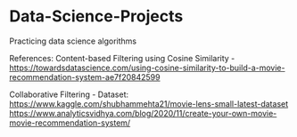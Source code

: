 # Data-Science-Projects

Practicing data science algorithms

References:
Content-based Filtering using Cosine Similarity - https://towardsdatascience.com/using-cosine-similarity-to-build-a-movie-recommendation-system-ae7f20842599

Collaborative Filtering - Dataset: https://www.kaggle.com/shubhammehta21/movie-lens-small-latest-dataset
https://www.analyticsvidhya.com/blog/2020/11/create-your-own-movie-movie-recommendation-system/

